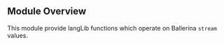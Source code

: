 ## Module Overview

This module provide langLib functions which operate on Ballerina `stream` values.
